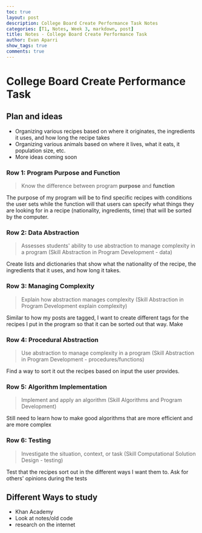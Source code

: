 ```yaml
---
toc: true
layout: post
description: College Board Create Performance Task Notes
categories: [T1, Notes, Week 3, markdown, post]
title: Notes - College Board Create Performance Task
author: Evan Aparri
show_tags: true
comments: true
---
```


# College Board Create Performance Task

## Plan and ideas

- Organizing various recipes based on where it originates, the ingredients it uses, and how long the recipe takes
- Organizing various animals based on where it lives, what it eats, it population size, etc.
- More ideas coming soon

### Row 1: Program Purpose and Function
>Know the difference between program **purpose** and **function**

The purpose of my program will be to find specific recipes with conditions the user sets while the function will that users can specify what things they are looking for in a recipe (nationality, ingredients, time) that will be sorted by the computer.

### Row 2: Data Abstraction
>Assesses students' ability to use abstraction to manage complexity in a program (Skill Abstraction in Program Development - data)

Create lists and dictionaries that show what the nationality of the recipe, the ingredients that it uses, and how long it takes.

### Row 3: Managing Complexity
>Explain how abstraction manages complexity (Skill Abstraction in Program Development explain complexity)

Similar to how my posts are tagged, I want to create different tags for the recipes I put in the program so that it can be sorted out that way. Make 

### Row 4: Procedural Abstraction
>Use abstraction to manage complexity in a program (Skill Abstraction in Program Development - procedures/functions)

Find a way to sort it out the recipes based on input the user provides.

### Row 5: Algorithm Implementation
>Implement and apply an algorithm (Skill Algorithms and Program Development)

Still need to learn how to make good algorithms that are more efficient and are more complex

### Row 6: Testing
>Investigate the situation, context, or task (Skill Computational Solution Design - testing)

Test that the recipes sort out in the different ways I want them to. Ask for others' opinions during the tests

## Different Ways to study

- Khan Academy
- Look at notes/old code
- research on the internet